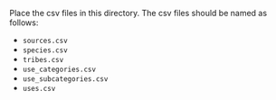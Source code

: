 Place the csv files in this directory. The csv files should be named as follows:

- `sources.csv`
- `species.csv`
- `tribes.csv`
- `use_categories.csv`
- `use_subcategories.csv`
- `uses.csv`